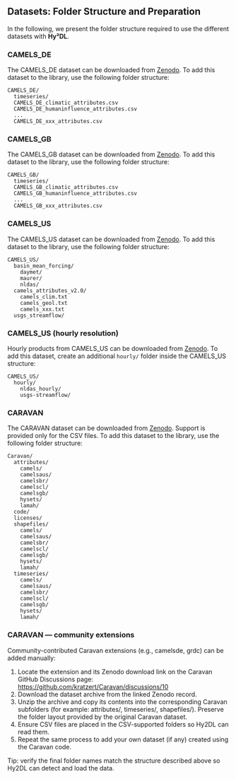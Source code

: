 Datasets: Folder Structure and Preparation
------------------------------------------

In the following, we present the folder structure required to use the different datasets with **Hy²DL**.

### CAMELS_DE

The CAMELS_DE dataset can be downloaded from [Zenodo](https://doi.org/10.5281/zenodo.16755906).
To add this dataset to the library, use the following folder structure:

```
CAMELS_DE/
  timeseries/ 
  CAMELS_DE_climatic_attributes.csv
  CAMELS_DE_humaninfluence_attributes.csv
  ...
  CAMELS_DE_xxx_attributes.csv
```

### CAMELS_GB

The CAMELS_GB dataset can be downloaded from [Zenodo](https://doi.org/10.5285/8344e4f3-d2ea-44f5-8afa-86d2987543a9).
To add this dataset to the library, use the following folder structure:

```
CAMELS_GB/
  timeseries/
  CAMELS_GB_climatic_attributes.csv
  CAMELS_GB_humaninfluence_attributes.csv
  ...
  CAMELS_GB_xxx_attributes.csv
```

### CAMELS_US

The CAMELS_US dataset can be downloaded from [Zenodo](https://doi.org/10.5065/D6MW2F4D).
To add this dataset to the library, use the following folder structure:

```
CAMELS_US/
  basin_mean_forcing/
    daymet/
    maurer/
    nldas/ 
  camels_attributes_v2.0/
    camels_clim.txt
    camels_geol.txt
    camels_xxx.txt 
  usgs_streamflow/
```

### CAMELS_US (hourly resolution)

Hourly products from CAMELS_US can be downloaded from [Zenodo](https://doi.org/10.5281/zenodo.4072701).
To add this dataset, create an additional `hourly/` folder inside the CAMELS_US structure:

```
CAMELS_US/
  hourly/               
    nldas_hourly/
    usgs-streamflow/
```

### CARAVAN

The CARAVAN dataset can be downloaded from [Zenodo](https://doi.org/10.5281/zenodo.10968468).
Support is provided only for the CSV files. To add this dataset to the library, use the following folder structure:

```
Caravan/
  attributes/
    camels/
    camelsaus/
    camelsbr/
    camelscl/
    camelsgb/
    hysets/
    lamah/
  code/
  licenses/
  shapefiles/
    camels/
    camelsaus/
    camelsbr/
    camelscl/
    camelsgb/
    hysets/
    lamah/
  timeseries/
    camels/
    camelsaus/
    camelsbr/
    camelscl/
    camelsgb/
    hysets/
    lamah/
```

### CARAVAN — community extensions

Community-contributed Caravan extensions (e.g., camelsde, grdc) can be added manually:

1. Locate the extension and its Zenodo download link on the Caravan GitHub Discussions page: https://github.com/kratzert/Caravan/discussions/10  
2. Download the dataset archive from the linked Zenodo record.  
3. Unzip the archive and copy its contents into the corresponding Caravan subfolders (for example: attributes/, timeseries/, shapefiles/). Preserve the folder layout provided by the original Caravan dataset.  
4. Ensure CSV files are placed in the CSV-supported folders so Hy2DL can read them.  
5. Repeat the same process to add your own dataset (if any) created using the Caravan code.

Tip: verify the final folder names match the structure described above so Hy2DL can detect and load the data.

